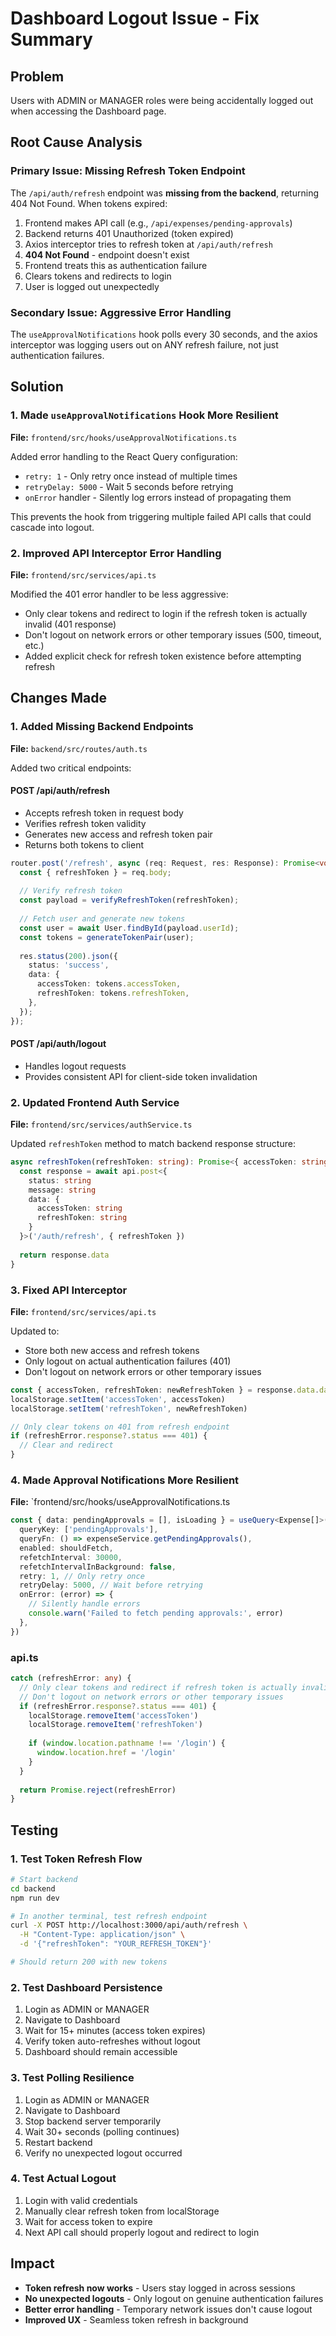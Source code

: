 # Dashboard Logout Issue - Fix Summary

## Problem
Users with ADMIN or MANAGER roles were being accidentally logged out when accessing the Dashboard page.

## Root Cause Analysis

### Primary Issue: Missing Refresh Token Endpoint
The `/api/auth/refresh` endpoint was **missing from the backend**, returning 404 Not Found. When tokens expired:
1. Frontend makes API call (e.g., `/api/expenses/pending-approvals`)
2. Backend returns 401 Unauthorized (token expired)
3. Axios interceptor tries to refresh token at `/api/auth/refresh`
4. **404 Not Found** - endpoint doesn't exist
5. Frontend treats this as authentication failure
6. Clears tokens and redirects to login
7. User is logged out unexpectedly

### Secondary Issue: Aggressive Error Handling
The `useApprovalNotifications` hook polls every 30 seconds, and the axios interceptor was logging users out on ANY refresh failure, not just authentication failures.

## Solution

### 1. Made `useApprovalNotifications` Hook More Resilient
**File:** `frontend/src/hooks/useApprovalNotifications.ts`

Added error handling to the React Query configuration:
- `retry: 1` - Only retry once instead of multiple times
- `retryDelay: 5000` - Wait 5 seconds before retrying
- `onError` handler - Silently log errors instead of propagating them

This prevents the hook from triggering multiple failed API calls that could cascade into logout.

### 2. Improved API Interceptor Error Handling
**File:** `frontend/src/services/api.ts`

Modified the 401 error handler to be less aggressive:
- Only clear tokens and redirect to login if the refresh token is actually invalid (401 response)
- Don't logout on network errors or other temporary issues (500, timeout, etc.)
- Added explicit check for refresh token existence before attempting refresh

## Changes Made

### 1. Added Missing Backend Endpoints
**File:** `backend/src/routes/auth.ts`

Added two critical endpoints:

#### POST /api/auth/refresh
- Accepts refresh token in request body
- Verifies refresh token validity
- Generates new access and refresh token pair
- Returns both tokens to client

```typescript
router.post('/refresh', async (req: Request, res: Response): Promise<void> => {
  const { refreshToken } = req.body;
  
  // Verify refresh token
  const payload = verifyRefreshToken(refreshToken);
  
  // Fetch user and generate new tokens
  const user = await User.findById(payload.userId);
  const tokens = generateTokenPair(user);
  
  res.status(200).json({
    status: 'success',
    data: {
      accessToken: tokens.accessToken,
      refreshToken: tokens.refreshToken,
    },
  });
});
```

#### POST /api/auth/logout
- Handles logout requests
- Provides consistent API for client-side token invalidation

### 2. Updated Frontend Auth Service
**File:** `frontend/src/services/authService.ts`

Updated `refreshToken` method to match backend response structure:
```typescript
async refreshToken(refreshToken: string): Promise<{ accessToken: string; refreshToken: string }> {
  const response = await api.post<{
    status: string
    message: string
    data: {
      accessToken: string
      refreshToken: string
    }
  }>('/auth/refresh', { refreshToken })
  
  return response.data
}
```

### 3. Fixed API Interceptor
**File:** `frontend/src/services/api.ts`

Updated to:
- Store both new access and refresh tokens
- Only logout on actual authentication failures (401)
- Don't logout on network errors or other temporary issues

```typescript
const { accessToken, refreshToken: newRefreshToken } = response.data.data
localStorage.setItem('accessToken', accessToken)
localStorage.setItem('refreshToken', newRefreshToken)

// Only clear tokens on 401 from refresh endpoint
if (refreshError.response?.status === 401) {
  // Clear and redirect
}
```

### 4. Made Approval Notifications More Resilient
**File:** `frontend/src/hooks/useApprovalNotifications.ts
```typescript
const { data: pendingApprovals = [], isLoading } = useQuery<Expense[]>({
  queryKey: ['pendingApprovals'],
  queryFn: () => expenseService.getPendingApprovals(),
  enabled: shouldFetch,
  refetchInterval: 30000,
  refetchIntervalInBackground: false,
  retry: 1, // Only retry once
  retryDelay: 5000, // Wait before retrying
  onError: (error) => {
    // Silently handle errors
    console.warn('Failed to fetch pending approvals:', error)
  },
})
```

### api.ts
```typescript
catch (refreshError: any) {
  // Only clear tokens and redirect if refresh token is actually invalid (401)
  // Don't logout on network errors or other temporary issues
  if (refreshError.response?.status === 401) {
    localStorage.removeItem('accessToken')
    localStorage.removeItem('refreshToken')
    
    if (window.location.pathname !== '/login') {
      window.location.href = '/login'
    }
  }
  
  return Promise.reject(refreshError)
}
```

## Testing

### 1. Test Token Refresh Flow
```bash
# Start backend
cd backend
npm run dev

# In another terminal, test refresh endpoint
curl -X POST http://localhost:3000/api/auth/refresh \
  -H "Content-Type: application/json" \
  -d '{"refreshToken": "YOUR_REFRESH_TOKEN"}'

# Should return 200 with new tokens
```

### 2. Test Dashboard Persistence
1. Login as ADMIN or MANAGER
2. Navigate to Dashboard
3. Wait for 15+ minutes (access token expires)
4. Verify token auto-refreshes without logout
5. Dashboard should remain accessible

### 3. Test Polling Resilience
1. Login as ADMIN or MANAGER
2. Navigate to Dashboard
3. Stop backend server temporarily
4. Wait 30+ seconds (polling continues)
5. Restart backend
6. Verify no unexpected logout occurred

### 4. Test Actual Logout
1. Login with valid credentials
2. Manually clear refresh token from localStorage
3. Wait for access token to expire
4. Next API call should properly logout and redirect to login

## Impact
- **Token refresh now works** - Users stay logged in across sessions
- **No unexpected logouts** - Only logout on genuine authentication failures
- **Better error handling** - Temporary network issues don't cause logout
- **Improved UX** - Seamless token refresh in background
